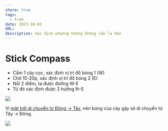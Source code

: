```yaml
---
share: true
tags:
  - trek
date: 2023-10-03
URL: 
description: Xác định phương hướng không cần la bàn
---
```


# Stick Compass

- Cắm 1 cây cọc, xác định vị trí đổ bóng 1 (W)
- Chờ 15-20p, xác định vị trí đổ bóng 2 (E)
- Nối 2 điểm, ta được đường W-E
- Từ đó xác định được 2 hướng N-S

![](https://i.imgur.com/xZNLIIJ.png)

Vì [mặt trời di chuyển từ Đông → Tây](./M%E1%BA%B7t%20tr%E1%BB%9Di%20di%20chuy%E1%BB%83n%20t%E1%BB%AB%20%C4%90%C3%B4ng%20sang%20T%C3%A2y.md), nên bóng của cây gậy sẽ di chuyển từ Tây → Đông.

![](https://i.imgur.com/iom3WWA.png)
